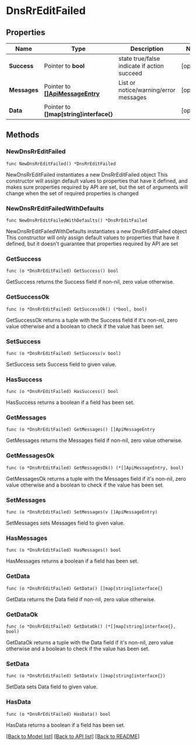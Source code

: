 # DnsRrEditFailed

## Properties

Name | Type | Description | Notes
------------ | ------------- | ------------- | -------------
**Success** | Pointer to **bool** | state true/false indicate if action succeed | [optional] 
**Messages** | Pointer to [**[]ApiMessageEntry**](ApiMessageEntry.md) | List or notice/warning/error messages | [optional] 
**Data** | Pointer to **[]map[string]interface{}** |  | [optional] 

## Methods

### NewDnsRrEditFailed

`func NewDnsRrEditFailed() *DnsRrEditFailed`

NewDnsRrEditFailed instantiates a new DnsRrEditFailed object
This constructor will assign default values to properties that have it defined,
and makes sure properties required by API are set, but the set of arguments
will change when the set of required properties is changed

### NewDnsRrEditFailedWithDefaults

`func NewDnsRrEditFailedWithDefaults() *DnsRrEditFailed`

NewDnsRrEditFailedWithDefaults instantiates a new DnsRrEditFailed object
This constructor will only assign default values to properties that have it defined,
but it doesn't guarantee that properties required by API are set

### GetSuccess

`func (o *DnsRrEditFailed) GetSuccess() bool`

GetSuccess returns the Success field if non-nil, zero value otherwise.

### GetSuccessOk

`func (o *DnsRrEditFailed) GetSuccessOk() (*bool, bool)`

GetSuccessOk returns a tuple with the Success field if it's non-nil, zero value otherwise
and a boolean to check if the value has been set.

### SetSuccess

`func (o *DnsRrEditFailed) SetSuccess(v bool)`

SetSuccess sets Success field to given value.

### HasSuccess

`func (o *DnsRrEditFailed) HasSuccess() bool`

HasSuccess returns a boolean if a field has been set.

### GetMessages

`func (o *DnsRrEditFailed) GetMessages() []ApiMessageEntry`

GetMessages returns the Messages field if non-nil, zero value otherwise.

### GetMessagesOk

`func (o *DnsRrEditFailed) GetMessagesOk() (*[]ApiMessageEntry, bool)`

GetMessagesOk returns a tuple with the Messages field if it's non-nil, zero value otherwise
and a boolean to check if the value has been set.

### SetMessages

`func (o *DnsRrEditFailed) SetMessages(v []ApiMessageEntry)`

SetMessages sets Messages field to given value.

### HasMessages

`func (o *DnsRrEditFailed) HasMessages() bool`

HasMessages returns a boolean if a field has been set.

### GetData

`func (o *DnsRrEditFailed) GetData() []map[string]interface{}`

GetData returns the Data field if non-nil, zero value otherwise.

### GetDataOk

`func (o *DnsRrEditFailed) GetDataOk() (*[]map[string]interface{}, bool)`

GetDataOk returns a tuple with the Data field if it's non-nil, zero value otherwise
and a boolean to check if the value has been set.

### SetData

`func (o *DnsRrEditFailed) SetData(v []map[string]interface{})`

SetData sets Data field to given value.

### HasData

`func (o *DnsRrEditFailed) HasData() bool`

HasData returns a boolean if a field has been set.


[[Back to Model list]](../README.md#documentation-for-models) [[Back to API list]](../README.md#documentation-for-api-endpoints) [[Back to README]](../README.md)


